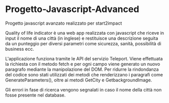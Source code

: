 # Progetto-Javascript-Advanced

Progetto javascript avanzato realizzato per start2impact

Quality of life indicator è una web app realizzata con javascript che riceve in input il nome di una città (in inglese) e restituisce una descrizione seguita da un punteggio per diversi parametri come sicurezza, sanità, possibilità di business ecc.

L'applicazione funziona tramite le API del servizio Teleport. Viene effettuata la richiesta con il metodo fetch e per ogni campo viene generato un nuovo paragrafo
mediante la manipolazione del DOM.
Per ridurre la rindondanza del codice sono stati utilizzati dei metodi che renderizzano i paragrafi come GenerateParameters(), oltre ai metodi GetCity e
GetbackgroundImage.

Gli errori in fase di ricerca vengono segnalati in caso il nome della città non fosse presente nel database.
